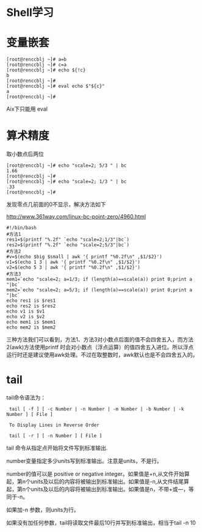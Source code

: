 # Shell学习

# 变量嵌套
```
[root@renccblj ~]# a=b
[root@renccblj ~]# c=a
[root@renccblj ~]# echo ${!c}
b
[root@renccblj ~]#
[root@renccblj ~]# eval echo $"${c}"
a
[root@renccblj ~]#
```
Aix下只能用 eval


# 算术精度
取小数点后两位
```
[root@renccblj ~]# echo "scale=2; 5/3 " | bc
1.66
[root@renccblj ~]#
[root@renccblj ~]# echo "scale=2; 1/3 " | bc
.33
[root@renccblj ~]#
```

发现零点几前面的0不显示，解决方法如下

http://www.361way.com/linux-bc-point-zero/4960.html
```
#!/bin/bash
#方法1
res1=$(printf "%.2f" `echo "scale=2;1/3"|bc`)
res2=$(printf "%.2f" `echo "scale=2;5/3"|bc`)
#方法2
#v=$(echo $big $small | awk '{ printf "%0.2f\n" ,$1/$2}')
v1=$(echo 1 3 | awk '{ printf "%0.2f\n" ,$1/$2}')
v2=$(echo 5 3 | awk '{ printf "%0.2f\n" ,$1/$2}')
#方法3 
mem1=`echo "scale=2; a=1/3; if (length(a)==scale(a)) print 0;print a "|bc`
mem2=`echo "scale=2; a=5/3; if (length(a)==scale(a)) print 0;print a "|bc`
echo res1 is $res1
echo res2 is $res2
echo v1 is $v1
echo v2 is $v2
echo mem1 is $mem1
echo mem2 is $mem2
```

三种方法我们可以看到，方法1、方法3对小数点后面的值不会四舍五入，而方法2(awk)方法使用printf 时会对小数点（浮点运算）的值四舍五入进位。所以浮点运行时还是建议使用awk处理。不过在取整数时，awk默认也是不会四舍五入的。


# tail 
tail命令语法为：

     tail [ -f ] [ -c Number | -n Number | -m Number | -b Number | -k Number ] [ File ]

     To Display Lines in Reverse Order

     tail [ -r ] [ -n Number ] [ File ]



tail 命令从指定点开始将文件写到标准输出.

number变量指定多少units写到标准输出。注意是units，不是行。

number的值可以是 positive or negative integer。如果值是+n,从文件开始算起，第n个units及以后的内容将被输出到标准输出。如果值是-n,从文件结尾算起，第n个units及以后的内容将被输出到标准输出。如果值是n，不带+或—，等同于-n。

如果加-n 参数，则units为行。

如果没有加任何参数，tail将读取文件最后10行并写到标准输出，相当于tail -n 10

